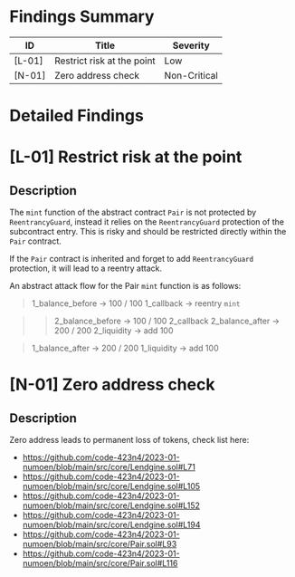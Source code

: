 # Findings Summary

| ID     | Title                        | Severity      |
| ------ | ---------------------------- | ------------- |
| [L-01] | Restrict risk at the point   | Low           |
| [N-01] | Zero address check           | Non-Critical  |

# Detailed Findings

# [L-01] Restrict risk at the point

## Description

The `mint` function of the abstract contract `Pair` is not protected by `ReentrancyGuard`, instead it relies on the `ReentrancyGuard` protection of the subcontract entry. This is risky and should be restricted directly within the `Pair` contract.

If the `Pair` contract is inherited and forget to add `ReentrancyGuard` protection, it will lead to a reentry attack.

An abstract attack flow for the Pair `mint` function is as follows:

> 1_balance_before -> 100 / 100
> 1_callback -> reentry `mint`

>>   2_balance_before -> 100 / 100
>>   2_callback
>>   2_balance_after -> 200 / 200
>>   2_liquidity -> add 100

> 1_balance_after -> 200 / 200
> 1_liquidity -> add 100

# [N-01] Zero address check

## Description

Zero address leads to permanent loss of tokens, check list here:

- https://github.com/code-423n4/2023-01-numoen/blob/main/src/core/Lendgine.sol#L71
- https://github.com/code-423n4/2023-01-numoen/blob/main/src/core/Lendgine.sol#L105
- https://github.com/code-423n4/2023-01-numoen/blob/main/src/core/Lendgine.sol#L152
- https://github.com/code-423n4/2023-01-numoen/blob/main/src/core/Lendgine.sol#L194
- https://github.com/code-423n4/2023-01-numoen/blob/main/src/core/Pair.sol#L93
- https://github.com/code-423n4/2023-01-numoen/blob/main/src/core/Pair.sol#L116
